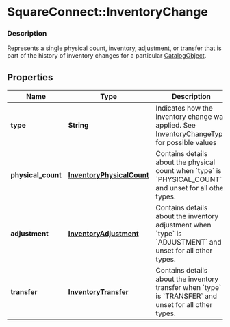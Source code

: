 # SquareConnect::InventoryChange

### Description

Represents a single physical count, inventory, adjustment, or transfer that is part of the history of inventory changes for a particular [CatalogObject](#type-catalogobject).

## Properties
Name | Type | Description | Notes
------------ | ------------- | ------------- | -------------
**type** | **String** | Indicates how the inventory change was applied. See [InventoryChangeType](#type-inventorychangetype) for possible values | [optional] 
**physical_count** | [**InventoryPhysicalCount**](InventoryPhysicalCount.md) | Contains details about the physical count when &#x60;type&#x60; is &#x60;PHYSICAL_COUNT&#x60; and unset for all other types. | [optional] 
**adjustment** | [**InventoryAdjustment**](InventoryAdjustment.md) | Contains details about the inventory adjustment when &#x60;type&#x60; is &#x60;ADJUSTMENT&#x60; and unset for all other types. | [optional] 
**transfer** | [**InventoryTransfer**](InventoryTransfer.md) | Contains details about the inventory transfer when &#x60;type&#x60; is &#x60;TRANSFER&#x60; and unset for all other types. | [optional] 


